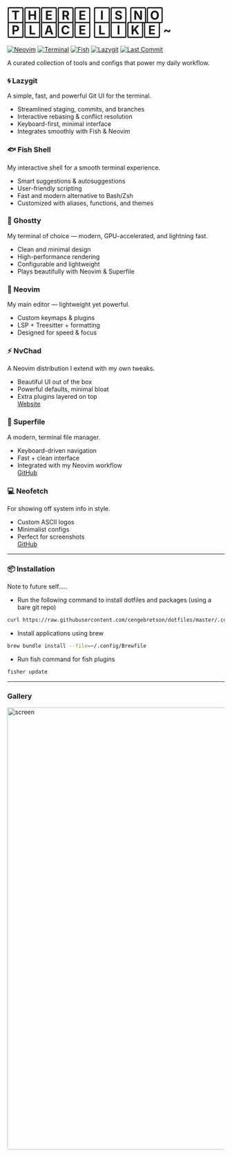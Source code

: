 # 🅃🄷🄴🅁🄴 🄸🅂 🄽🄾 🄿🄻🄰🄲🄴 🄻🄸🄺🄴 ~

[![Neovim](https://img.shields.io/badge/Neovim-57A143?style=for-the-badge&logo=neovim&logoColor=white)](https://neovim.io/)
[![Terminal](https://img.shields.io/badge/Ghostty-333333?style=for-the-badge&logo=windowsterminal&logoColor=white)](https://ghostty.org/)
[![Fish](https://img.shields.io/badge/Fish%20Shell-00A1D6?style=for-the-badge&logo=gnu-bash&logoColor=white)](https://fishshell.com/)
[![Lazygit](https://img.shields.io/badge/Lazygit-FC6D26?style=for-the-badge&logo=git&logoColor=white)](https://github.com/jesseduffield/lazygit)
[![Last Commit](https://img.shields.io/github/last-commit/cengebretson/dotfiles?style=for-the-badge&color=green)](https://github.com/cengebretson/dotfiles)

A curated collection of tools and configs that power my daily workflow.

### 🌀 Lazygit

A simple, fast, and powerful Git UI for the terminal.

- Streamlined staging, commits, and branches
- Interactive rebasing & conflict resolution
- Keyboard-first, minimal interface
- Integrates smoothly with Fish & Neovim

### 🐟 Fish Shell

My interactive shell for a smooth terminal experience.

- Smart suggestions & autosuggestions
- User-friendly scripting
- Fast and modern alternative to Bash/Zsh
- Customized with aliases, functions, and themes

### 👻 Ghostty

My terminal of choice — modern, GPU-accelerated, and lightning fast.

- Clean and minimal design
- High-performance rendering
- Configurable and lightweight
- Plays beautifully with Neovim & Superfile

### 📝 Neovim

My main editor — lightweight yet powerful.

- Custom keymaps & plugins
- LSP + Treesitter + formatting
- Designed for speed & focus

### ⚡ NvChad

A Neovim distribution I extend with my own tweaks.

- Beautiful UI out of the box
- Powerful defaults, minimal bloat
- Extra plugins layered on top  
  [Website](https://nvchad.com/)

### 📂 Superfile

A modern, terminal file manager.

- Keyboard-driven navigation
- Fast + clean interface
- Integrated with my Neovim workflow  
  [GitHub](https://github.com/yorukot/superfile)

### 💻 Neofetch

For showing off system info in style.

- Custom ASCII logos
- Minimalist configs
- Perfect for screenshots  
  [GitHub](https://github.com/dylanaraps/neofetch)

---

### 📦 Installation

Note to future self.....

- Run the following command to install dotfiles and packages (using a bare git repo)

```bash
curl https://raw.githubusercontent.com/cengebretson/dotfiles/master/.config/setup.sh | bash
```

- Install applications using brew

```bash
brew bundle install --file=~/.config/Brewfile
```

- Run fish command for fish plugins

```bash
fisher update
```

--- 

### Gallery

 <img width="1480" height="1022" alt="screen" src="https://github.com/user-attachments/assets/67b05dc3-6296-48ab-a74b-27c4a3c1b21f" />



